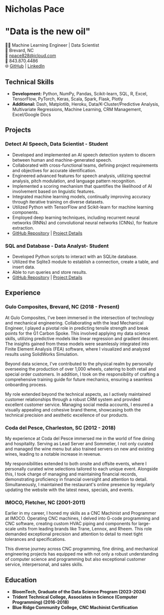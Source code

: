 # Nicholas Pace
# "Data is the new oil"
👨‍💻 Machine Learning Engineer | Data Scientist  
📍 Brevard, NC  
📧 npace828@icloud.com  
📱 843.870.4486  
🌐 [GitHub](https://github.com/npace828) | [LinkedIn](https://www.linkedin.com/in/nicholas-pace/)  

## Technical Skills

- **Development:** Python, NumPy, Pandas, Scikit-learn, SQL, R, Excel, TensorFlow, PyTorch, Keras, Scala, Spark, Flask, Plotly
- **Additional:** Dash, Matplotlib, Heroku, Data/K-Cluster/Predictive Analysis, Multivariate Regressions, Machine Learning, CRM Management, Excel/Google Docs

## Projects

### Detect AI Speech, Data Scientist - Student
- Developed and implemented an AI speech detection system to discern between human and machine-generated speech.
- Collaborated with cross-functional teams, defining project requirements and objectives for accurate identification.
- Engineered advanced features for speech analysis, utilizing spectral analysis, pitch modulation, and language pattern recognition.
- Implemented a scoring mechanism that quantifies the likelihood of AI involvement based on linguistic features.
- Integrated machine learning models, continually improving accuracy through iterative training on diverse datasets.
- Utilized Python with TensorFlow and Scikit-learn for machine learning components.
- Employed deep learning techniques, including recurrent neural networks (RNNs) and convolutional neural networks (CNNs), for feature extraction.
- [GitHub Repository](link-to-repository) | [Project Details](link-to-project)

### SQL and Database - Data Analyst- Student
- Developed Python scripts to interact with an SQLite database.
- Utilized the Sqlite3 module to establish a connection, create a table, and insert data.
- Able to run queries and store results.
- [GitHub Repository](link-to-repository) | [Project Details](link-to-project)

## Experience

### Gulo Composites, Brevard, NC (2018 - Present)
At Gulo Composites, I've been immersed in the intersection of technology and mechanical engineering. Collaborating with the lead Mechanical Engineer, I played a pivotal role in predicting tensile strength and break points for the G1 Carbon Spoke. This involved applying my data science skills, utilizing predictive models like linear regression and gradient descent. The insights gained from these models were seamlessly integrated into Finite Element Analysis (FEA) software, where I visualized and analyzed results using SolidWorks Simulation.

Beyond data science, I've contributed to the physical realm by personally overseeing the production of over 1,000 wheels, catering to both retail and special order customers. In addition, I took on the responsibility of crafting a comprehensive training guide for future mechanics, ensuring a seamless onboarding process.

My role extended beyond the technical aspects, as I actively maintained customer relationships through a robust CRM system and provided excellent customer service. Managing social media accounts, I ensured a visually appealing and cohesive brand theme, showcasing both the technical precision and aesthetic excellence of our products.

### Coda del Pesce, Charleston, SC (2012 - 2018)
My experience at Coda del Pesce immersed me in the world of fine dining and hospitality. Serving as Lead Server and Sommelier, I not only curated and managed the wine menu but also trained servers on new and existing wines, leading to a notable increase in revenue.

My responsibilities extended to both onsite and offsite events, where I personally curated wine selections tailored to each unique event. Alongside this, I took charge of managing and maintaining financial records, demonstrating proficiency in financial oversight and attention to detail. Simultaneously, I maintained the restaurant's online presence by regularly updating the website with the latest news, specials, and events.

### IMOCO, Fletcher, NC (2001-2011)
Earlier in my career, I honed my skills as a CNC Machinist and Programmer at IMOCO. Operating CNC machines, I delved into G-code programming and CNC software, creating custom HVAC piping and components for large-scale units from leading brands like Trane, Lennox, and Rheem. This role demanded exceptional precision and attention to detail to meet tight tolerances and specifications.

This diverse journey across CNC programming, fine dining, and mechanical engineering projects has equipped me with not only a robust understanding of computer science and programming but also exceptional customer service, interpersonal, and sales skills.


## Education

- **BloomTech, Graduate of the Data Science Program (2023-2024)**
- **Trident Technical College, Associates in Science (Computer Programming) (2016-2018)**
- **Blue Ridge Community College, CNC Machinist Certification**

